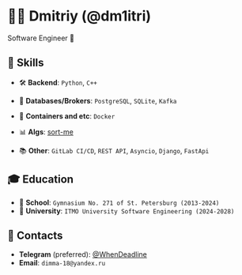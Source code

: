 # 👨‍💻 Dmitriy (@dm1itri)

Software Engineer 🚀

## 🦾 Skills

- 🛠 **Backend**: `Python`, `C++`

- 💾 **Databases/Brokers**: `PostgreSQL`, `SQLite`, `Kafka`

- 🚢 **Containers and etc**: `Docker`

- 📊 **Algs**: [sort-me](https://sort-me.org/profile/5082)

- 📚 **Other**: `GitLab CI/CD`, `REST API`, `Asyncio`, `Django`, `FastApi`

## 🎓 Education

- 🏫 **School**: `Gymnasium No. 271 of St. Petersburg (2013-2024)`
- 🏨 **University**: `ITMO University Software Engineering (2024-2028)`

## 📨 Contacts

- **Telegram** (preferred): [@WhenDeadline](https://t.me/WhenDeadline)
- **Email**: `dimma-18@yandex.ru`
